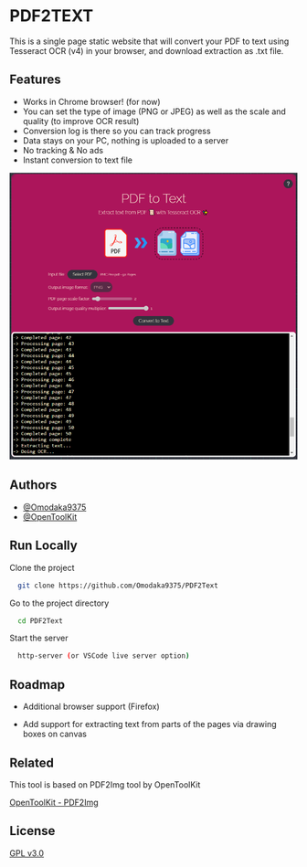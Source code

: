 # PDF2TEXT

This is a single page static website that will convert your PDF to text using Tesseract OCR (v4) in your browser, and download extraction as .txt file.


## Features

- Works in Chrome browser! (for now)
- You can set the type of image (PNG or JPEG) as well as the scale and quality (to improve OCR result)
- Conversion log is there so you can track progress
- Data stays on your PC, nothing is uploaded to a server
- No tracking & No ads
- Instant conversion to text file

![Demo](/demo.png "Demo screenshot")




## Authors

- [@Omodaka9375](https://github.com/OpenToolKit/Pdf2Img)
- [@OpenToolKit](https://github.com/OpenToolKit/Pdf2Img)


## Run Locally

Clone the project

```bash
  git clone https://github.com/Omodaka9375/PDF2Text
```

Go to the project directory

```bash
  cd PDF2Text
```

Start the server

```bash
  http-server (or VSCode live server option)
```


## Roadmap

- Additional browser support (Firefox)

- Add support for extracting text from parts of the pages via drawing boxes on canvas 


## Related

This tool is based on PDF2Img tool by OpenToolKit

[OpenToolKit - PDF2Img](https://github.com/OpenToolKit/Pdf2Img)


## License

[GPL v3.0](LICENCE)


